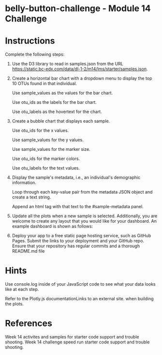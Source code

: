 # belly-button-challenge - Module 14 Challenge

# Instructions
Complete the following steps:

1. Use the D3 library to read in samples.json from the URL https://static.bc-edx.com/data/dl-1-2/m14/lms/starter/samples.json.

2. Create a horizontal bar chart with a dropdown menu to display the top 10 OTUs found in that individual.

    Use sample_values as the values for the bar chart.

    Use otu_ids as the labels for the bar chart.

    Use otu_labels as the hovertext for the chart.

3. Create a bubble chart that displays each sample.

    Use otu_ids for the x values.

    Use sample_values for the y values.

    Use sample_values for the marker size.

    Use otu_ids for the marker colors.

    Use otu_labels for the text values.

4. Display the sample's metadata, i.e., an individual's demographic information.

    Loop through each key-value pair from the metadata JSON object and create a text string.

    Append an html tag with that text to the #sample-metadata panel.

5. Update all the plots when a new sample is selected. Additionally, you are welcome to create any layout that you would like for your dashboard. An example dashboard is shown as follows:

6. Deploy your app to a free static page hosting service, such as GitHub Pages. Submit the links to your deployment and your GitHub repo. Ensure that your repository has regular commits and a thorough README.md file

# Hints
Use console.log inside of your JavaScript code to see what your data looks like at each step.

Refer to the Plotly.js documentationLinks to an external site. when building the plots.

# References
Week 14 activites and samples for starter code support and trouble shooting.
Week 14 challenge speed run starter code support and trouble shooting.